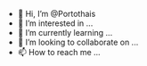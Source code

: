 - 👋 Hi, I’m @Portothais
- 👀 I’m interested in ...
- 🌱 I’m currently learning ...
- 💞️ I’m looking to collaborate on ...
- 📫 How to reach me ...

<!---
Portothais/Portothais is a ✨ special ✨ repository because its `README.md` (this file) appears on your GitHub profile.
You can click the Preview link to take a look at your changes.
--->

